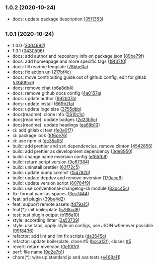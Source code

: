 ## <small>1.0.2 (2020-10-24)</small>

* docs: update package description ([35f1353](https://gitlab.com/abogical/posthtml-sri/commit/35f1353))



## <small>1.0.1 (2020-10-24)</small>

* 1.0.0 ([3004692](https://gitlab.com/abogical/posthtml-sri/commit/3004692))
* 1.0.1 ([0430596](https://gitlab.com/abogical/posthtml-sri/commit/0430596))
* docs: add author and repository info on package.json ([89be79f](https://gitlab.com/abogical/posthtml-sri/commit/89be79f))
* docs: add homeapage and more specific tags ([19f37f0](https://gitlab.com/abogical/posthtml-sri/commit/19f37f0))
* docs: fill readme template ([78bbe0a](https://gitlab.com/abogical/posthtml-sri/commit/78bbe0a))
* docs: fix action url ([217bf4c](https://gitlab.com/abogical/posthtml-sri/commit/217bf4c))
* docs: move contributing guide out of github config, edit for gitlab ([d3409ce](https://gitlab.com/abogical/posthtml-sri/commit/d3409ce))
* docs: remove chat ([b6a8db4](https://gitlab.com/abogical/posthtml-sri/commit/b6a8db4))
* docs: remove github docs config ([4a0157a](https://gitlab.com/abogical/posthtml-sri/commit/4a0157a))
* docs: update author ([992b07b](https://gitlab.com/abogical/posthtml-sri/commit/992b07b))
* docs: update install ([669b2fa](https://gitlab.com/abogical/posthtml-sri/commit/669b2fa))
* docs: update logo size ([3755dbb](https://gitlab.com/abogical/posthtml-sri/commit/3755dbb))
* docs(readme): clone info ([5610c1c](https://gitlab.com/abogical/posthtml-sri/commit/5610c1c))
* docs(readme): update badges ([2d23b5c](https://gitlab.com/abogical/posthtml-sri/commit/2d23b5c))
* docs(readme): update headings ([ea69b10](https://gitlab.com/abogical/posthtml-sri/commit/ea69b10))
* ci: add gitlab ci test ([fe0e0f7](https://gitlab.com/abogical/posthtml-sri/commit/fe0e0f7))
* ci: package lock ([8f6ce76](https://gitlab.com/abogical/posthtml-sri/commit/8f6ce76))
* ci: use npm ci ([dc35a95](https://gitlab.com/abogical/posthtml-sri/commit/dc35a95))
* build: add prettier and ssri dependencies, remove clinton ([4542856](https://gitlab.com/abogical/posthtml-sri/commit/4542856))
* build: add prettier as development dependency ([3de8950](https://gitlab.com/abogical/posthtml-sri/commit/3de8950))
* build: change name mversion config ([ef65fb8](https://gitlab.com/abogical/posthtml-sri/commit/ef65fb8))
* build: return script version ([9e67384](https://gitlab.com/abogical/posthtml-sri/commit/9e67384))
* build: uninstall prettier ([63f72c5](https://gitlab.com/abogical/posthtml-sri/commit/63f72c5))
* build: update bump commit ([f5d7820](https://gitlab.com/abogical/posthtml-sri/commit/f5d7820))
* build: update depdev and remove mversion ([170aca6](https://gitlab.com/abogical/posthtml-sri/commit/170aca6))
* build: update version script ([60784f9](https://gitlab.com/abogical/posthtml-sri/commit/60784f9))
* build: use conventional-changelog-cli module ([83dc45c](https://gitlab.com/abogical/posthtml-sri/commit/83dc45c))
* fix: format yaml as spaces ([3ec7444](https://gitlab.com/abogical/posthtml-sri/commit/3ec7444))
* feat: sri plugin ([39be4d2](https://gitlab.com/abogical/posthtml-sri/commit/39be4d2))
* feat: support remote assets ([fd79a15](https://gitlab.com/abogical/posthtml-sri/commit/fd79a15))
* feat(*): init boilerplate ([5798cd9](https://gitlab.com/abogical/posthtml-sri/commit/5798cd9))
* test: test plugin output ([b156a10](https://gitlab.com/abogical/posthtml-sri/commit/b156a10))
* style: according linter ([3a53739](https://gitlab.com/abogical/posthtml-sri/commit/3a53739))
* style: use tabs, apply style on configs, use JSON whenever possible ([99f8436](https://gitlab.com/abogical/posthtml-sri/commit/99f8436))
* refactor: add lint and lint fix scripts ([da3545c](https://gitlab.com/abogical/posthtml-sri/commit/da3545c))
* refactor: update boilerplate, close #5 ([bcca13f](https://gitlab.com/abogical/posthtml-sri/commit/bcca13f)), closes [#5](https://gitlab.com/abogical/posthtml-sri/issues/5)
* revert: return mversion ([0ef0f51](https://gitlab.com/abogical/posthtml-sri/commit/0ef0f51))
* perf: file name ([9d2e7b1](https://gitlab.com/abogical/posthtml-sri/commit/9d2e7b1))
* chore(*): wire up standard js and ava tests ([e468a11](https://gitlab.com/abogical/posthtml-sri/commit/e468a11))



